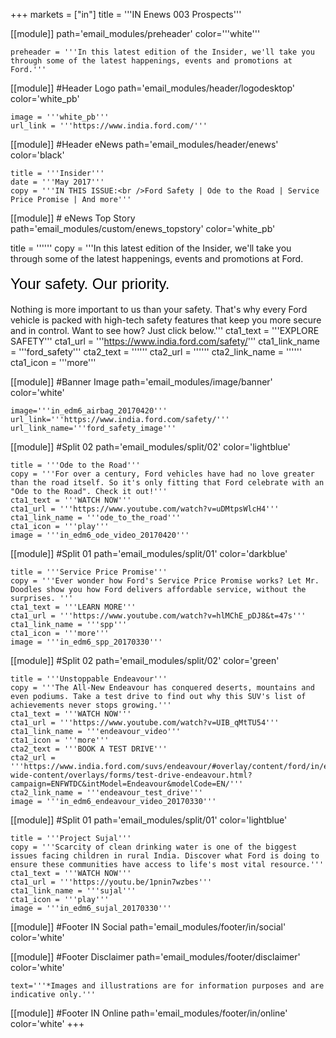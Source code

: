 +++
markets = ["in"]
title = '''IN Enews 003 Prospects'''

[[module]]
path='email_modules/preheader'
color='''white'''

	preheader = '''In this latest edition of the Insider, we'll take you through some of the latest happenings, events and promotions at Ford.'''

[[module]] #Header Logo
path='email_modules/header/logodesktop'
color='white_pb'

	image = '''white_pb'''
	url_link = '''https://www.india.ford.com/'''

[[module]] #Header eNews
path='email_modules/header/enews'
color='black'

	title = '''Insider'''
	date = '''May 2017'''
	copy = '''IN THIS ISSUE:<br />Ford Safety | Ode to the Road | Service Price Promise | And more'''

[[module]] # eNews Top Story
path='email_modules/custom/enews_topstory'
color='white_pb'

title = ''''''
	copy = '''In this latest edition of the Insider, we'll take you through some of the latest happenings, events and promotions at Ford.<br /><br /><span style="color:#000001; font-size: 24px; font-family: 'Arial','Helvetica','Sans-Serif'; line-height: 30px; font-weight: normal; font-style: regular;">Your safety. Our priority.</span><br /><br />Nothing is more important to us than your safety. That's why every Ford vehicle is packed with high-tech safety features that keep you more secure and in control. Want to see how? Just click below.'''
	cta1_text = '''EXPLORE SAFETY'''
	cta1_url = '''https://www.india.ford.com/safety/'''
	cta1_link_name = '''ford_safety'''
	cta2_text = ''''''
	cta2_url = ''''''
	cta2_link_name = ''''''
	cta1_icon = '''more'''

[[module]] #Banner Image
path='email_modules/image/banner'
color='white'

	image='''in_edm6_airbag_20170420'''
	url_link='''https://www.india.ford.com/safety/'''
	url_link_name='''ford_safety_image'''

[[module]] #Split 02
path='email_modules/split/02'
color='lightblue'

	title = '''Ode to the Road'''
	copy = '''For over a century, Ford vehicles have had no love greater than the road itself. So it's only fitting that Ford celebrate with an "Ode to the Road". Check it out!'''
	cta1_text = '''WATCH NOW'''
	cta1_url = '''https://www.youtube.com/watch?v=uDMtpsWlcH4'''
	cta1_link_name = '''ode_to_the_road'''
	cta1_icon = '''play'''
	image = '''in_edm6_ode_video_20170420'''

[[module]] #Split 01
path='email_modules/split/01'
color='darkblue'

	title = '''Service Price Promise'''
	copy = '''Ever wonder how Ford's Service Price Promise works? Let Mr. Doodles show you how Ford delivers affordable service, without the surprises. '''
	cta1_text = '''LEARN MORE'''
	cta1_url = '''https://www.youtube.com/watch?v=hlMChE_pDJ8&t=47s'''
	cta1_link_name = '''spp'''
	cta1_icon = '''more'''
	image = '''in_edm6_spp_20170330'''

[[module]] #Split 02
path='email_modules/split/02'
color='green'

	title = '''Unstoppable Endeavour'''
	copy = '''The All-New Endeavour has conquered deserts, mountains and even podiums. Take a test drive to find out why this SUV's list of achievements never stops growing.'''
	cta1_text = '''WATCH NOW'''
	cta1_url = '''https://www.youtube.com/watch?v=UIB_qMtTU54'''
	cta1_link_name = '''endeavour_video'''
	cta1_icon = '''more'''
	cta2_text = '''BOOK A TEST DRIVE'''
	cta2_url = '''https://www.india.ford.com/suvs/endeavour/#overlay/content/ford/in/en_in/site-wide-content/overlays/forms/test-drive-endeavour.html?campaign=ENFWTDC&intModel=Endeavour&modelCode=EN/'''
	cta2_link_name = '''endeavour_test_drive'''
	image = '''in_edm6_endeavour_video_20170330'''

[[module]] #Split 01
path='email_modules/split/01'
color='lightblue'

	title = '''Project Sujal'''
	copy = '''Scarcity of clean drinking water is one of the biggest issues facing children in rural India. Discover what Ford is doing to ensure these communities have access to life's most vital resource.'''
	cta1_text = '''WATCH NOW'''
	cta1_url = '''https://youtu.be/1pnin7wzbes'''
	cta1_link_name = '''sujal'''
	cta1_icon = '''play'''
	image = '''in_edm6_sujal_20170330'''

[[module]] #Footer IN Social
path='email_modules/footer/in/social'
color='white'

[[module]] #Footer Disclaimer
path='email_modules/footer/disclaimer'
color='white'

	text='''*Images and illustrations are for information purposes and are indicative only.'''

[[module]] #Footer IN Online
path='email_modules/footer/in/online'
color='white'
+++